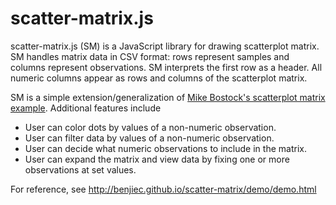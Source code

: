 
# scatter-matrix.js

scatter-matrix.js (SM) is a JavaScript library for drawing scatterplot matrix.
SM handles matrix data in CSV format: rows represent samples and columns
represent observations. SM interprets the first row as a header. All numeric
columns appear as rows and columns of the scatterplot matrix.

SM is a simple extension/generalization of [Mike Bostock's scatterplot matrix
example](http://mbostock.github.io/d3/talk/20111116/iris-splom.html).
Additional features include

  * User can color dots by values of a non-numeric observation.
  * User can filter data by values of a non-numeric observation.
  * User can decide what numeric observations to include in the matrix.
  * User can expand the matrix and view data by fixing one or more observations at set values.

For reference, see http://benjiec.github.io/scatter-matrix/demo/demo.html

